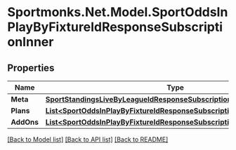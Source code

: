 # Sportmonks.Net.Model.SportOddsInPlayByFixtureIdResponseSubscriptionInner

## Properties

Name | Type | Description | Notes
------------ | ------------- | ------------- | -------------
**Meta** | [**SportStandingsLiveByLeagueIdResponseSubscriptionInnerMeta**](SportStandingsLiveByLeagueIdResponseSubscriptionInnerMeta.md) |  | [optional] 
**Plans** | [**List&lt;SportOddsInPlayByFixtureIdResponseSubscriptionInnerPlansInner&gt;**](SportOddsInPlayByFixtureIdResponseSubscriptionInnerPlansInner.md) |  | [optional] 
**AddOns** | [**List&lt;SportOddsInPlayByFixtureIdResponseSubscriptionInnerAddOnsInner&gt;**](SportOddsInPlayByFixtureIdResponseSubscriptionInnerAddOnsInner.md) |  | [optional] 

[[Back to Model list]](../README.md#documentation-for-models) [[Back to API list]](../README.md#documentation-for-api-endpoints) [[Back to README]](../README.md)

